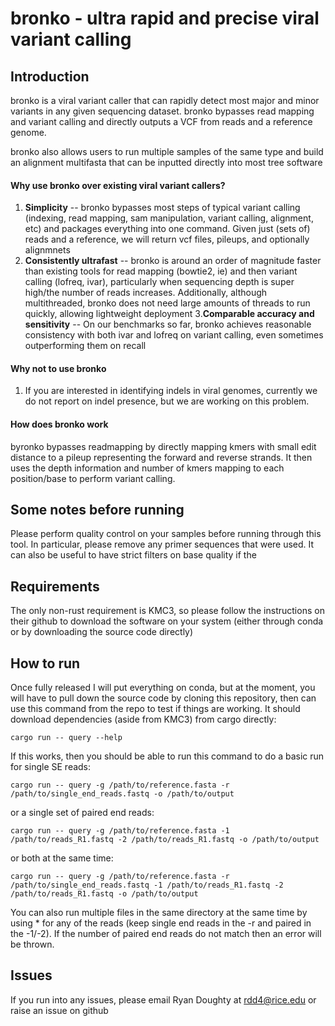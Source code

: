 # bronko - ultra rapid and precise viral variant calling

## Introduction
bronko is a viral variant caller that can rapidly detect most major and minor variants in any given sequencing dataset. bronko bypasses read mapping and variant calling and directly outputs a VCF from reads and a reference genome.  

bronko also allows users to run multiple samples of the same type and build an alignment multifasta that can be inputted directly into most tree software

#### Why use bronko over existing viral variant callers?
1. **Simplicity** -- bronko bypasses most steps of typical variant calling (indexing, read mapping, sam manipulation, variant calling, alignment, etc) and packages everything into one command. Given just (sets of) reads and a reference, we will return vcf files, pileups, and optionally alignmnets
2. **Consistently ultrafast** -- bronko is around an order of magnitude faster than existing tools for read mapping (bowtie2, ie) and then variant calling (lofreq, ivar), particularly when sequencing depth is super high/the number of reads increases. Additionally, although multithreaded, bronko does not need large amounts of threads to run quickly, allowing lightweight deployment
3.**Comparable accuracy and sensitivity** -- On our benchmarks so far, bronko achieves reasonable consistency with both ivar and lofreq on variant calling, even sometimes outperforming them on recall

#### Why not to use bronko
1. If you are interested in identifying indels in viral genomes, currently we do not report on indel presence, but we are working on this problem. 

#### How does bronko work
byronko bypasses readmapping by directly mapping kmers with small edit distance to a pileup representing the forward and reverse strands. It then uses the depth information and number of kmers mapping to each position/base to perform variant calling. 

## Some notes before running
Please perform quality control on your samples before running through this tool. In particular, please remove any primer sequences that were used. It can also be useful to have strict filters on base quality if the 

## Requirements
The only non-rust requirement is KMC3, so please follow the instructions on their github to download the software on your system (either through conda or by downloading the source code directly)

## How to run
Once fully released I will put everything on conda, but at the moment, you will have to pull down the source code by cloning this repository, then can use this command from the repo to test if things are working. It should download dependencies (aside from KMC3) from cargo directly:

```
cargo run -- query --help
```

If this works, then you should be able to run this command to do a basic run for single SE reads:

```
cargo run -- query -g /path/to/reference.fasta -r /path/to/single_end_reads.fastq -o /path/to/output
```

or a single set of paired end reads: 
```
cargo run -- query -g /path/to/reference.fasta -1 /path/to/reads_R1.fastq -2 /path/to/reads_R1.fastq -o /path/to/output
```

or both at the same time:
```
cargo run -- query -g /path/to/reference.fasta -r /path/to/single_end_reads.fastq -1 /path/to/reads_R1.fastq -2 /path/to/reads_R1.fastq -o /path/to/output
```

You can also run multiple files in the same directory at the same time by using * for any of the reads (keep single end reads in the -r and paired in the -1/-2). If the number of paired end reads do not match then an error will be thrown. 


## Issues
If you run into any issues, please email Ryan Doughty at rdd4@rice.edu or raise an issue on github
